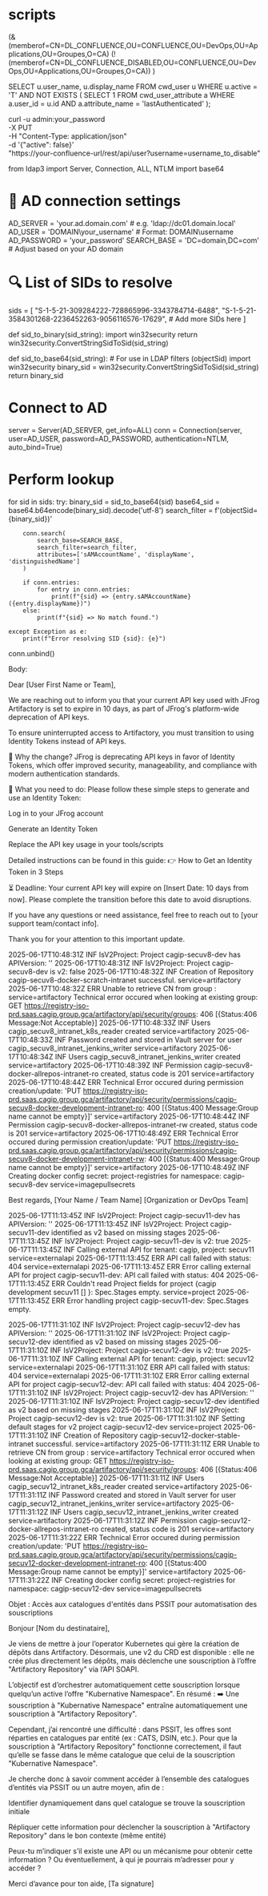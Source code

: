 # scripts


(&
  (memberof=CN=DL_CONFLUENCE,OU=CONFLUENCE,OU=DevOps,OU=Applications,OU=Groupes,O=CA)
  (!(memberof=CN=DL_CONFLUENCE_DISABLED,OU=CONFLUENCE,OU=DevOps,OU=Applications,OU=Groupes,O=CA))
)


SELECT u.user_name, u.display_name
FROM cwd_user u
WHERE u.active = 'T'
  AND NOT EXISTS (
    SELECT 1 FROM cwd_user_attribute a
    WHERE a.user_id = u.id AND a.attribute_name = 'lastAuthenticated'
  );


curl -u admin:your_password \
  -X PUT \
  -H "Content-Type: application/json" \
  -d '{"active": false}' \
  "https://your-confluence-url/rest/api/user?username=username_to_disable"
  



from ldap3 import Server, Connection, ALL, NTLM
import base64

# 🔧 AD connection settings
AD_SERVER = 'your.ad.domain.com'         # e.g. 'ldap://dc01.domain.local'
AD_USER = 'DOMAIN\\your_username'        # Format: DOMAIN\\username
AD_PASSWORD = 'your_password'
SEARCH_BASE = 'DC=domain,DC=com'         # Adjust based on your AD domain

# 🔍 List of SIDs to resolve
sids = [
    "S-1-5-21-309284222-728865996-3343784714-6488",
    "S-1-5-21-3584301268-2236452263-9056116576-17629",
    # Add more SIDs here
]

def sid_to_binary(sid_string):
    import win32security
    return win32security.ConvertStringSidToSid(sid_string)

def sid_to_base64(sid_string):
    # For use in LDAP filters (objectSid)
    import win32security
    binary_sid = win32security.ConvertStringSidToSid(sid_string)
    return binary_sid

# Connect to AD
server = Server(AD_SERVER, get_info=ALL)
conn = Connection(server, user=AD_USER, password=AD_PASSWORD, authentication=NTLM, auto_bind=True)

# Perform lookup
for sid in sids:
    try:
        binary_sid = sid_to_base64(sid)
        base64_sid = base64.b64encode(binary_sid).decode('utf-8')
        search_filter = f'(objectSid={binary_sid})'

        conn.search(
            search_base=SEARCH_BASE,
            search_filter=search_filter,
            attributes=['sAMAccountName', 'displayName', 'distinguishedName']
        )

        if conn.entries:
            for entry in conn.entries:
                print(f"{sid} => {entry.sAMAccountName} ({entry.displayName})")
        else:
            print(f"{sid} => No match found.")

    except Exception as e:
        print(f"Error resolving SID {sid}: {e}")

conn.unbind()




Body:

Dear [User First Name or Team],

We are reaching out to inform you that your current API key used with JFrog Artifactory is set to expire in 10 days, as part of JFrog's platform-wide deprecation of API keys.

To ensure uninterrupted access to Artifactory, you must transition to using Identity Tokens instead of API keys.

🔄 Why the change?
JFrog is deprecating API keys in favor of Identity Tokens, which offer improved security, manageability, and compliance with modern authentication standards.

🧭 What you need to do:
Please follow these simple steps to generate and use an Identity Token:

Log in to your JFrog account

Generate an Identity Token

Replace the API key usage in your tools/scripts

Detailed instructions can be found in this guide:
👉 How to Get an Identity Token in 3 Steps

⏳ Deadline:
Your current API key will expire on [Insert Date: 10 days from now].
Please complete the transition before this date to avoid disruptions.

If you have any questions or need assistance, feel free to reach out to [your support team/contact info].

Thank you for your attention to this important update.




2025-06-17T10:48:31Z INF IsV2Project: Project cagip-secuv8-dev has APIVersion: ''
2025-06-17T10:48:31Z INF IsV2Project: Project cagip-secuv8-dev is v2: false
2025-06-17T10:48:32Z INF Creation of Repository cagip-secuv8-docker-scratch-intranet successful. service=artifactory
2025-06-17T10:48:32Z ERR Unable to retrieve CN from group :  service=artifactory
Technical error occured when looking at existing group:  GET https://registry-iso-prd.saas.cagip.group.gca/artifactory/api/security/groups: 406 [{Status:406 Message:Not Acceptable}]
2025-06-17T10:48:33Z INF Users cagip_secuv8_intranet_k8s_reader created service=artifactory
2025-06-17T10:48:33Z INF Password created and stored in Vault server for user cagip_secuv8_intranet_jenkins_writer service=artifactory
2025-06-17T10:48:34Z INF Users cagip_secuv8_intranet_jenkins_writer created service=artifactory
2025-06-17T10:48:39Z INF Permission cagip-secuv8-docker-allrepos-intranet-ro created, status code is 201 service=artifactory
2025-06-17T10:48:44Z ERR Technical Error occured during permission creation/update: 'PUT https://registry-iso-prd.saas.cagip.group.gca/artifactory/api/security/permissions/cagip-secuv8-docker-development-intranet-ro: 400 [{Status:400 Message:Group name cannot be empty}]' service=artifactory
2025-06-17T10:48:44Z INF Permission cagip-secuv8-docker-allrepos-intranet-rw created, status code is 201 service=artifactory
2025-06-17T10:48:49Z ERR Technical Error occured during permission creation/update: 'PUT https://registry-iso-prd.saas.cagip.group.gca/artifactory/api/security/permissions/cagip-secuv8-docker-development-intranet-rw: 400 [{Status:400 Message:Group name cannot be empty}]' service=artifactory
2025-06-17T10:48:49Z INF Creating docker config secret: project-registries for namespace: cagip-secuv8-dev service=imagepullsecrets


Best regards,
[Your Name / Team Name]
[Organization or DevOps Team]


2025-06-17T11:13:45Z INF IsV2Project: Project cagip-secuv11-dev has APIVersion: ''
2025-06-17T11:13:45Z INF IsV2Project: Project cagip-secuv11-dev identified as v2 based on missing stages
2025-06-17T11:13:45Z INF IsV2Project: Project cagip-secuv11-dev is v2: true
2025-06-17T11:13:45Z INF Calling external API for tenant: cagip, project: secuv11 service=externalapi
2025-06-17T11:13:45Z ERR API call failed with status: 404 service=externalapi
2025-06-17T11:13:45Z ERR Error calling external API for project cagip-secuv11-dev: API call failed with status: 404
2025-06-17T11:13:45Z ERR Couldn't read Project fields for project {cagip development secuv11  []  }: Spec.Stages empty. service=project
2025-06-17T11:13:45Z ERR Error handling project cagip-secuv11-dev: Spec.Stages empty.


2025-06-17T11:31:10Z INF IsV2Project: Project cagip-secuv12-dev has APIVersion: ''
2025-06-17T11:31:10Z INF IsV2Project: Project cagip-secuv12-dev identified as v2 based on missing stages
2025-06-17T11:31:10Z INF IsV2Project: Project cagip-secuv12-dev is v2: true
2025-06-17T11:31:10Z INF Calling external API for tenant: cagip, project: secuv12 service=externalapi
2025-06-17T11:31:10Z ERR API call failed with status: 404 service=externalapi
2025-06-17T11:31:10Z ERR Error calling external API for project cagip-secuv12-dev: API call failed with status: 404
2025-06-17T11:31:10Z INF IsV2Project: Project cagip-secuv12-dev has APIVersion: ''
2025-06-17T11:31:10Z INF IsV2Project: Project cagip-secuv12-dev identified as v2 based on missing stages
2025-06-17T11:31:10Z INF IsV2Project: Project cagip-secuv12-dev is v2: true
2025-06-17T11:31:10Z INF Setting default stages for v2 project cagip-secuv12-dev service=project
2025-06-17T11:31:10Z INF Creation of Repository cagip-secuv12-docker-stable-intranet successful. service=artifactory
2025-06-17T11:31:11Z ERR Unable to retrieve CN from group :  service=artifactory
Technical error occured when looking at existing group:  GET https://registry-iso-prd.saas.cagip.group.gca/artifactory/api/security/groups: 406 [{Status:406 Message:Not Acceptable}]
2025-06-17T11:31:11Z INF Users cagip_secuv12_intranet_k8s_reader created service=artifactory
2025-06-17T11:31:11Z INF Password created and stored in Vault server for user cagip_secuv12_intranet_jenkins_writer service=artifactory
2025-06-17T11:31:12Z INF Users cagip_secuv12_intranet_jenkins_writer created service=artifactory
2025-06-17T11:31:12Z INF Permission cagip-secuv12-docker-allrepos-intranet-ro created, status code is 201 service=artifactory
2025-06-17T11:31:22Z ERR Technical Error occured during permission creation/update: 'PUT https://registry-iso-prd.saas.cagip.group.gca/artifactory/api/security/permissions/cagip-secuv12-docker-development-intranet-ro: 400 [{Status:400 Message:Group name cannot be empty}]' service=artifactory
2025-06-17T11:31:22Z INF Creating docker config secret: project-registries for namespace: cagip-secuv12-dev service=imagepullsecrets


Objet : Accès aux catalogues d'entités dans PSSIT pour automatisation des souscriptions

Bonjour [Nom du destinataire],

Je viens de mettre à jour l’operator Kubernetes qui gère la création de dépôts dans Artifactory. Désormais, une v2 du CRD est disponible : elle ne crée plus directement les dépôts, mais déclenche une souscription à l’offre "Artifactory Repository" via l’API SOAPI.

L’objectif est d’orchestrer automatiquement cette souscription lorsque quelqu’un active l’offre "Kubernative Namespace". En résumé :
➡️ Une souscription à "Kubernative Namespace" entraîne automatiquement une souscription à "Artifactory Repository".

Cependant, j’ai rencontré une difficulté : dans PSSIT, les offres sont réparties en catalogues par entité (ex : CATS, DSIN, etc.).
Pour que la souscription à "Artifactory Repository" fonctionne correctement, il faut qu’elle se fasse dans le même catalogue que celui de la souscription "Kubernative Namespace".

Je cherche donc à savoir comment accéder à l’ensemble des catalogues d’entités via PSSIT ou un autre moyen, afin de :

Identifier dynamiquement dans quel catalogue se trouve la souscription initiale

Répliquer cette information pour déclencher la souscription à "Artifactory Repository" dans le bon contexte (même entité)

Peux-tu m’indiquer s’il existe une API ou un mécanisme pour obtenir cette information ?
Ou éventuellement, à qui je pourrais m’adresser pour y accéder ?

Merci d’avance pour ton aide,
[Ta signature]
